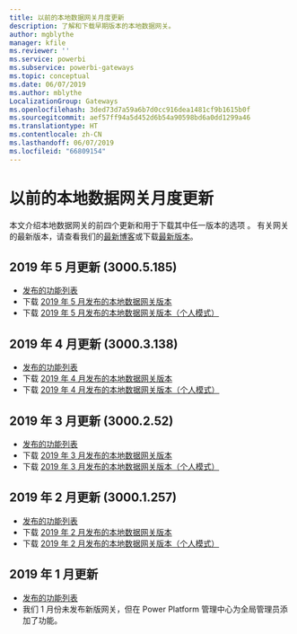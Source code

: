 ```yaml
---
title: 以前的本地数据网关月度更新
description: 了解和下载早期版本的本地数据网关。
author: mgblythe
manager: kfile
ms.reviewer: ''
ms.service: powerbi
ms.subservice: powerbi-gateways
ms.topic: conceptual
ms.date: 06/07/2019
ms.author: mblythe
LocalizationGroup: Gateways
ms.openlocfilehash: 3ded73d7a59a6b7d0cc916dea1481cf9b1615b0f
ms.sourcegitcommit: aef57ff94a5d452d6b54a90598bd6a0dd1299a46
ms.translationtype: HT
ms.contentlocale: zh-CN
ms.lasthandoff: 06/07/2019
ms.locfileid: "66809154"
---
```

# <a name="previous-monthly-updates-to-the-on-premises-data-gateway"></a>以前的本地数据网关月度更新

本文介绍本地数据网关的前四个更新和用于下载其中任一版本的选项  。  有关网关的最新版本，请查看我们的[最新博客](https://powerbi.microsoft.com/blog/on-premises-data-gateway-june-2019-update-is-now-available)或下载[最新版本](https://go.microsoft.com/fwlink/?LinkId=820925&clcid=0x409)。

## <a name="may-2019-update-30005185"></a>2019 年 5 月更新 (3000.5.185)

- [发布的功能列表](https://powerbi.microsoft.com/blog/on-premises-data-gateway-may-2019-update-is-now-available)
- 下载 [2019 年 5 月发布的本地数据网关版本](http://download.microsoft.com/download/D/A/1/DA1FDDB8-6DA8-4F50-B4D0-18019591E182/GatewayInstall-19-05.exe)
- 下载 [2019 年 5 月发布的本地数据网关版本（个人模式）](http://download.microsoft.com/download/6/0/2/602A459E-E1A3-4FB9-B07F-FC2B60881900/On-premises%20data%20gateway%20(personal%20mode)-19-05.exe)

## <a name="april-2019-update-30003138"></a>2019 年 4 月更新 (3000.3.138)

- [发布的功能列表](https://powerbi.microsoft.com/blog/on-premises-data-gateway-april-2019-update-is-now-available)
- 下载 [2019 年 4 月发布的本地数据网关版本](http://download.microsoft.com/download/D/A/1/DA1FDDB8-6DA8-4F50-B4D0-18019591E182/GatewayInstall-19-04.exe)
- 下载 [2019 年 4 月发布的本地数据网关版本（个人模式）](http://download.microsoft.com/download/6/0/2/602A459E-E1A3-4FB9-B07F-FC2B60881900/On-premises%20data%20gateway%20(personal%20mode)-19-04.exe)

## <a name="march-2019-update-3000252"></a>2019 年 3 月更新 (3000.2.52)

- [发布的功能列表](https://powerbi.microsoft.com/blog/on-premises-data-gateway-march-2019-update-is-now-available)
- 下载 [2019 年 3 月发布的本地数据网关版本](http://download.microsoft.com/download/D/A/1/DA1FDDB8-6DA8-4F50-B4D0-18019591E182/GatewayInstall-19-03.exe)
- 下载 [2019 年 3 月发布的本地数据网关版本（个人模式）](http://download.microsoft.com/download/6/0/2/602A459E-E1A3-4FB9-B07F-FC2B60881900/On-premises%20data%20gateway%20(personal%20mode)-19-03.exe)

## <a name="february-2019-update-30001257"></a>2019 年 2 月更新 (3000.1.257)

- [发布的功能列表](https://powerbi.microsoft.com/blog/on-premises-data-gateway-february-2019-update-is-now-available)
- 下载 [2019 年 2 月发布的本地数据网关版本](http://download.microsoft.com/download/D/A/1/DA1FDDB8-6DA8-4F50-B4D0-18019591E182/GatewayInstall-19-02.exe)
- 下载 [2019 年 2 月发布的本地数据网关版本（个人模式）](http://download.microsoft.com/download/6/0/2/602A459E-E1A3-4FB9-B07F-FC2B60881900/On-premises%20data%20gateway%20(personal%20mode)-19-02.exe)

## <a name="january-2019-update"></a>2019 年 1 月更新

- [发布的功能列表](https://powerbi.microsoft.com/blog/on-premises-data-gateway-management-in-the-power-platform-admin-center)
- 我们 1 月份未发布新版网关，但在 Power Platform 管理中心为全局管理员添加了功能。